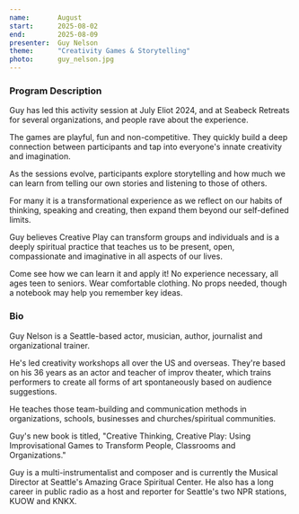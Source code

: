 ```yaml
---
name:       August
start:      2025-08-02
end:        2025-08-09
presenter:  Guy Nelson
theme:      "Creativity Games & Storytelling"
photo:      guy_nelson.jpg
---
```


### Program Description

Guy has led this activity session at July Eliot 2024, and at Seabeck Retreats for several organizations, 
and people rave about the experience. 

The games are playful, fun and non-competitive. They quickly build a deep connection between participants 
and tap into everyone's innate creativity and imagination. 

As the sessions evolve, participants explore storytelling and how much we can learn from telling our 
own stories and listening to those of others. 

For many it is a transformational experience as we reflect on our habits of thinking, 
speaking and creating, then expand them beyond our self-defined limits.  

Guy believes Creative Play can transform groups and individuals and is a
deeply spiritual practice that teaches us to be present, open, compassionate and imaginative in all aspects of our lives. 

Come see how we can learn it and apply it!  No experience necessary, all ages teen to seniors. 
Wear comfortable clothing. No props needed, though a notebook may help you remember key ideas.

### Bio

Guy Nelson is a Seattle-based actor, musician, author, journalist and organizational trainer. 

He's led creativity workshops all over the US and overseas. They're based on his 
36 years as an actor and teacher of improv theater, which trains performers to create 
all forms of art spontaneously based on audience suggestions. 

He teaches those team-building and communication methods in organizations, schools, 
businesses and churches/spiritual communities. 

Guy's new book is titled, "Creative Thinking, Creative Play: Using 
Improvisational Games to Transform People, Classrooms and Organizations." 

Guy is a multi-instrumentalist and composer and is currently the Musical Director at 
Seattle's Amazing Grace Spiritual Center. He also has a long career in 
public radio as a host and reporter for Seattle's two NPR stations, KUOW and KNKX.
